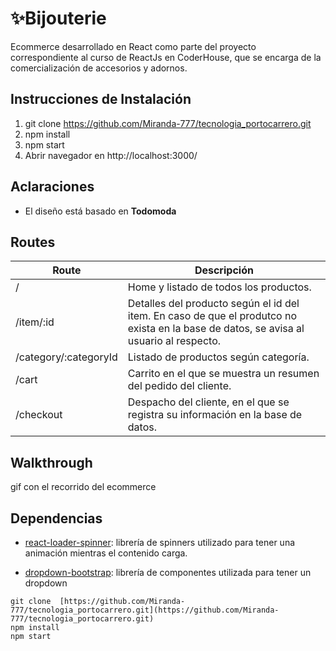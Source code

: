 # ✨Bijouterie

Ecommerce desarrollado en React como parte del proyecto correspondiente al curso de ReactJs en CoderHouse, que se encarga de la comercialización de accesorios y adornos.

## Instrucciones de Instalación
 1. git clone https://github.com/Miranda-777/tecnologia_portocarrero.git
 2. npm install
 3. npm start
 4. Abrir navegador en http://localhost:3000/

## Aclaraciones

-   El diseño está basado en **Todomoda**

## Routes
|Route| Descripción  |
|--|--|
| / | Home y listado de todos los productos.|
| /item/:id  |Detalles del producto según el id del item. En caso de que el produtco no exista en la base de datos, se avisa al usuario al respecto.| 
|/category/:categoryId|Listado de productos según categoría.|
|/cart|Carrito en el que se muestra un resumen del pedido del cliente.|
|/checkout|Despacho del cliente, en el que se registra su información en la base de datos.|

## Walkthrough
gif con el recorrido del ecommerce

## Dependencias

 - [react-loader-spinner](https://www.npmjs.com/package/react-loader-spinner): librería de spinners utilizado para tener una animación mientras el contenido carga.

- [dropdown-bootstrap](https://react-bootstrap.netlify.app/components/dropdowns/#dropdowns): librería de componentes utilizada para tener un dropdown


```
git clone  [https://github.com/Miranda-777/tecnologia_portocarrero.git](https://github.com/Miranda-777/tecnologia_portocarrero.git)
npm install
npm start
```